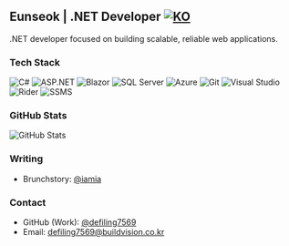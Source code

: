 ## Eunseok | .NET Developer [![KO](https://img.shields.io/badge/README-KR-brightgreen?style=flat-square)](./README.md)

.NET developer focused on building scalable, reliable web applications.

### Tech Stack

![C#](https://img.shields.io/badge/C%23-239120?style=flat&logo=c-sharp&logoColor=white)
![ASP.NET](https://img.shields.io/badge/ASP.NET-512BD4?style=flat&logo=.net&logoColor=white)
![Blazor](https://img.shields.io/badge/Blazor-512BD4?style=flat&logo=blazor&logoColor=white)
![SQL Server](https://img.shields.io/badge/SQL%20Server-CC2927?style=flat&logo=microsoftsqlserver&logoColor=white)
![Azure](https://img.shields.io/badge/Azure-0078D4?style=flat&logo=microsoftazure&logoColor=white)
![Git](https://img.shields.io/badge/Git-F05032?style=flat&logo=git&logoColor=white)
![Visual Studio](https://img.shields.io/badge/Visual_Studio-5C2D91?style=flat&logo=visualstudio&logoColor=white)
![Rider](https://img.shields.io/badge/Rider-000000?style=flat&logo=jetbrains&logoColor=white)
![SSMS](https://img.shields.io/badge/SSMS-CC2927?style=flat&logo=microsoftsqlserver&logoColor=white)

### GitHub Stats

![GitHub Stats](https://github-readme-stats.vercel.app/api?username=myfavoritecolorisyou&show_icons=true&theme=onedark)

### Writing

- Brunchstory: [@iamia](https://brunch.co.kr/@iamia)

### Contact

- GitHub (Work): [@defiling7569](https://github.com/defiling7569)  
- Email: [defiling7569@buildvision.co.kr](mailto:defiling7569@buildvision.co.kr)
